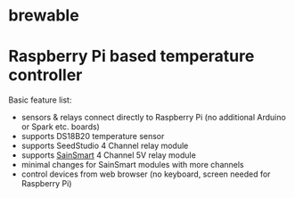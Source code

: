 # brewable

# Raspberry Pi based temperature controller

Basic feature list:
* sensors & relays connect directly to Raspberry Pi (no additional Arduino or Spark etc. boards)
* supports DS18B20 temperature sensor
* supports SeedStudio 4 Channel relay module
* supports [SainSmart](http://www.sainsmart.com) 4 Channel 5V relay module
* minimal changes for SainSmart modules with more channels
* control devices from web browser (no keyboard, screen needed for Raspberry Pi)

